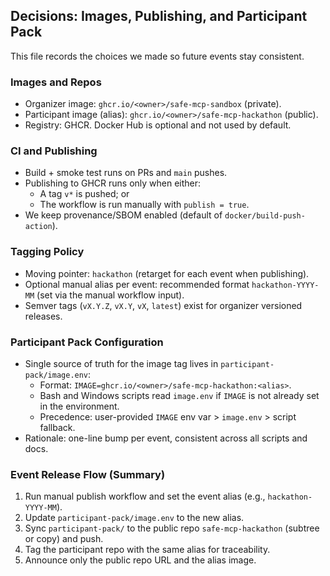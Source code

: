 ## Decisions: Images, Publishing, and Participant Pack

This file records the choices we made so future events stay consistent.

### Images and Repos
- Organizer image: `ghcr.io/<owner>/safe-mcp-sandbox` (private).
- Participant image (alias): `ghcr.io/<owner>/safe-mcp-hackathon` (public).
- Registry: GHCR. Docker Hub is optional and not used by default.

### CI and Publishing
- Build + smoke test runs on PRs and `main` pushes.
- Publishing to GHCR runs only when either:
  - A tag `v*` is pushed; or
  - The workflow is run manually with `publish = true`.
- We keep provenance/SBOM enabled (default of `docker/build-push-action`).

### Tagging Policy
- Moving pointer: `hackathon` (retarget for each event when publishing).
- Optional manual alias per event: recommended format `hackathon-YYYY-MM` (set via the manual workflow input).
- Semver tags (`vX.Y.Z`, `vX.Y`, `vX`, `latest`) exist for organizer versioned releases.

### Participant Pack Configuration
- Single source of truth for the image tag lives in `participant-pack/image.env`:
  - Format: `IMAGE=ghcr.io/<owner>/safe-mcp-hackathon:<alias>`.
  - Bash and Windows scripts read `image.env` if `IMAGE` is not already set in the environment.
  - Precedence: user-provided `IMAGE` env var > `image.env` > script fallback.
- Rationale: one-line bump per event, consistent across all scripts and docs.

### Event Release Flow (Summary)
1. Run manual publish workflow and set the event alias (e.g., `hackathon-YYYY-MM`).
2. Update `participant-pack/image.env` to the new alias.
3. Sync `participant-pack/` to the public repo `safe-mcp-hackathon` (subtree or copy) and push.
4. Tag the participant repo with the same alias for traceability.
5. Announce only the public repo URL and the alias image.

